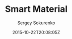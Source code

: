 ---
title: "Smart Material"
github: https://github.com/ssokurenko/jekyll-smart-material
demo: https://ssokurenko.github.io/jekyll-smart-material/
author: Sergey Sokurenko
draft: true
ssg:
  - Jekyll
cms:
  - No Cms
date: 2015-10-22T20:08:05Z
github_branch: gh-pages
---